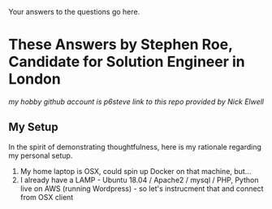 Your answers to the questions go here.

# These Answers by Stephen Roe, Candidate for Solution Engineer in London

*my hobby github account is p6steve*
*link to this repo provided by Nick Elwell*

## My Setup

In the spirit of demonstrating thoughtfulness, here is my rationale regarding my personal setup.

1. My home laptop is OSX, could spin up Docker on that machine, but...
2. I already have a LAMP - Ubuntu 18.04 / Apache2 / mysql / PHP, Python live on AWS (running Wordpress) - so let's instrucment that and connect from OSX client




